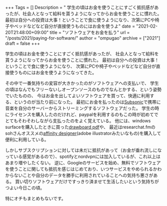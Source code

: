+++
Tags = []
Description = " 学生の頃はお金を使うことにすごく抵抗感があったが、社会人となって給料を貰うようになってからお金を使うことに慣れた。最初は自分への投資は大事！ということで食に使うようになり、次第にPCや椅子やベッドなどなど自分が直接使うものにはお金を使うよ"
date = "2021-02-20T21:48:00+09:00"
title = "ソフトウェアをお金を払う"
url = "/posts/2021/paying-for-software/"
author = "ompugao"
archive = ["2021"]
draft = false
+++

<body>
<p>学生の頃はお金を使うことにすごく抵抗感があったが、
社会人となって給料を貰うようになってからお金を使うことに慣れた。
最初は自分への投資は大事！ということで食に使うようになり、
次第にPCや椅子やベッドなどなど自分が直接使うものにはお金を使うようになってきた。</p>

<p>その中で一番気持ちの変容が大きかったのがソフトウェアへの支払いで、
学生の頃はなんでもフリーないしオープンソースのものでなんとかする、という姿勢でいたものの、
今はお金を出してよいソフトウェアを買って、快適に利用する、というのが当たり前になった。
最初にお金を払ったのは<a href="http://www.subsonic.org/pages/index.jsp">Subsonic</a>で携帯に音楽を自分のサーバーからストリーミングするソフトウェアだった。
学生の時にライセンスを購入したのだけれど、paypalを利用するのもこの時が初めてでとてもそわそわしながら支払ったのをよく覚えている。
他には、windows surfaceを購入したときに買った<a href="https://www.drawboard.com/">drawboard pdf</a>や、
最近はresearchat.fmのsohさんオススメの<a href="https://affinity.serif.com/en-us/designer/">affinity designer</a>(adobe illustratorみたいなもの)を購入して便利に利用している。</p>

<p>しかしサブスクリプションに対しては未だに抵抗があって（お金が垂れ流しになっている感覚があるので）、spotifyとnordvpnには加入しているが、これ以上はあまり増やしたくない。
逆に、Googleのサービスを始め、無料でソフトウェアを使うことに関しても抵抗を感じはじめており、いつサービスをやめられるかわからないことや自分のデータを勝手に利用されていることへの気持ち悪さがある。
買い切りソフトウェアだけですっきり済ませて生活したいという気持ちがつよい今日この頃。</p>

<p>特にオチもまとめもないです。</p>
</body>
